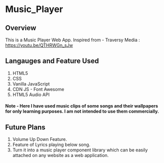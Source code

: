 ﻿# Music_Player

## Overview
This is a Music Player Web App. Inspired from -
Traversy Media : https://youtu.be/QTHRWGn_sJw

## Langauges and Feature Used
1. HTML5
2. CSS
3. Vanilla JavaScript
4. CDN JS - Font Awesome 
5. HTML5 Audio API

#### Note - Here I have used music clips of some songs and their wallpapers for only learning purposes. I am not intended to use them commercially.

## Future Plans 
1. Volume Up Down Feature.
2. Feature of Lyrics playing below song.
3. Turn it into a music player component library which can be easily attached on any website as a web application. 




